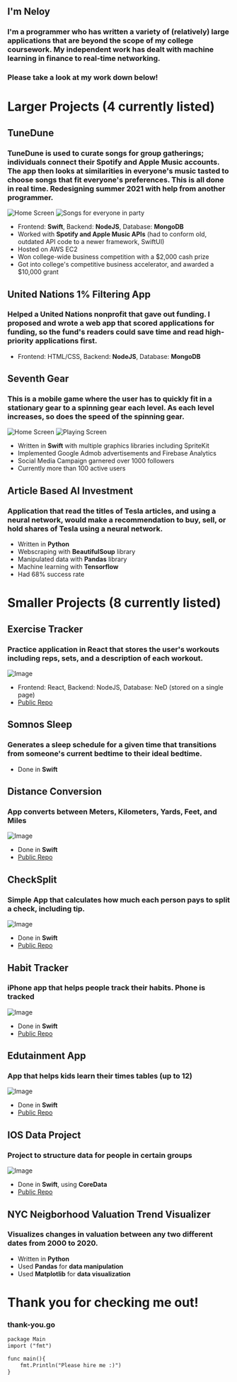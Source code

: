 ## I'm Neloy
### I'm a programmer who has written a variety of (relatively) large applications that are beyond the scope of my college coursework. My independent work has dealt with machine learning in finance to real-time networking. 
### Please take a look at my work down below!



# **Larger Projects** (4 currently listed)

## **TuneDune** 
### TuneDune is used to curate songs for group gatherings; individuals connect their Spotify and Apple Music accounts. The app then looks at similarities in everyone's music tasted to choose songs that fit everyone's preferences. This is all done in **real time**. Redesigning summer 2021  with  help from another programmer.
![Home Screen](https://is4-ssl.mzstatic.com/image/thumb/PurpleSource114/v4/3e/12/e8/3e12e86f-c87b-1451-524b-9d84af17096c/14b9c591-9bbe-4419-a88f-177defd6467e_Simulator_Screen_Shot_-_iPhone_11_Pro_Max_-_2021-03-31_at_22.37.15.png/300x0w.png)
![Songs for everyone in party](https://is3-ssl.mzstatic.com/image/thumb/PurpleSource114/v4/5a/1c/74/5a1c7450-c94a-8d9f-81db-83b8b9660793/87448c79-9453-48b3-b532-ae4d1e3bd5b8_Simulator_Screen_Shot_-_iPhone_11_Pro_Max_-_2021-03-31_at_22.37.20.png/300x0w.png)

- Frontend: **Swift**, Backend: **NodeJS**, Database: **MongoDB**
- Worked with **Spotify and Apple Music APIs** (had to conform old, outdated API code to a newer framework, SwiftUI)
- Hosted on AWS EC2
- Won college-wide business competition with a $2,000 cash prize 
- Got into college's competitive business accelerator, and awarded a $10,000 grant


## **United Nations 1% Filtering App**
### Helped a United Nations nonprofit that gave out funding. I proposed and wrote a web app that scored applications for funding, so the fund's readers could save time and read high-priority applications first.
- Frontend: HTML/CSS, Backend: **NodeJS**, Database: **MongoDB**


## **Seventh Gear**
### This is a mobile game where the user has to quickly fit in a stationary gear to a spinning gear each level. As each level increases, so does the speed of the spinning gear.
![Home Screen](https://is4-ssl.mzstatic.com/image/thumb/Purple113/v4/3e/f3/95/3ef395a3-70a5-a279-bf3e-15d5929f8842/pr_source.png/300x0w.png)
![Playing Screen](https://is5-ssl.mzstatic.com/image/thumb/Purple113/v4/54/9b/f0/549bf033-b32d-70d2-0685-8c6797c85bc4/pr_source.png/300x0w.png)

- Written in **Swift** with multiple graphics libraries including SpriteKit
- Implemented Google Admob advertisements and Firebase Analytics 
- Social Media Campaign garnered over 1000 followers
- Currently more than 100 active users

## **Article Based AI Investment**
### Application that read the titles of Tesla articles, and using a neural network, would make a recommendation to buy, sell, or hold shares of Tesla using a neural network.
- Written in **Python**
- Webscraping with **BeautifulSoup** library
- Manipulated data with **Pandas** library
- Machine learning with **Tensorflow**
- Had 68% success rate



# **Smaller Projects** (8 currently listed)

## **Exercise Tracker**
### Practice application in React that stores the user's workouts including reps, sets, and a description of each workout.
![Image](https://raw.githubusercontent.com/19neloyk/ExerciseTracker/master/Screen%20Shot%202020-05-22%20at%201.57.50%20PM.png)
- Frontend: React, Backend: NodeJS, Database: NeD (stored on a single page)
- [Public Repo](https://github.com/19neloyk/ExerciseTracker)

## **Somnos Sleep**
### Generates a sleep schedule for a given time that transitions from someone's current bedtime to their ideal bedtime.
- Done in **Swift**

## **Distance Conversion**
### App converts between Meters, Kilometers, Yards, Feet, and Miles
![Image](https://raw.githubusercontent.com/19neloyk/DistanceConversion/master/Screen%20Shot%202020-05-25%20at%207.08.37%20AM.png)
- Done in **Swift**
- [Public Repo](https://github.com/19neloyk/ExerciseTracker)


## **CheckSplit**
### Simple App that calculates how much each person pays to split a check, including tip.
![Image](https://raw.githubusercontent.com/19neloyk/CheckSplit/master/Screen%20Shot%202020-05-24%20at%2010.08.15%20PM.png)
- Done in **Swift**
- [Public Repo](https://github.com/19neloyk/CheckSplit)

## **Habit Tracker**
### iPhone app that helps people track their habits. Phone is tracked
![Image](https://raw.githubusercontent.com/19neloyk/HabitTracker/master/Simulator%20Screen%20Shot%20-%20iPhone%20SE%20(2nd%20generation)%20-%202020-06-04%20at%2012.31.55.png)
- Done in **Swift**
- [Public Repo](https://github.com/19neloyk/HabitTracker)


## **Edutainment App**
### App that helps kids learn their times tables (up to 12)
![Image](https://raw.githubusercontent.com/19neloyk/EdutainmentAPp/master/Simulator%20Screen%20Shot%20-%20iPhone%20SE%20(2nd%20generation)%20-%202020-05-30%20at%2010.52.14.png)
- Done in **Swift**
- [Public Repo](https://github.com/19neloyk/EdutainmentAPp)


## **IOS Data Project**
### Project to structure data for people in certain groups
![Image](https://raw.githubusercontent.com/19neloyk/iOSDataProject/master/Screen%20Shot%202020-06-08%20at%205.25.44%20PM.png)
- Done in **Swift**, using **CoreData**
- [Public Repo](https://github.com/19neloyk/iOSDataProject)



## **NYC Neigborhood Valuation Trend Visualizer**
### Visualizes changes in valuation between any two different dates from 2000 to 2020.
- Written in **Python**
- Used **Pandas** for **data manipulation**
- Used **Matplotlib** for **data visualization**





# Thank you for checking me out!

### thank-you.go
```markdown
package Main
import ("fmt")

func main(){
	fmt.Println("Please hire me :)")
}

```
